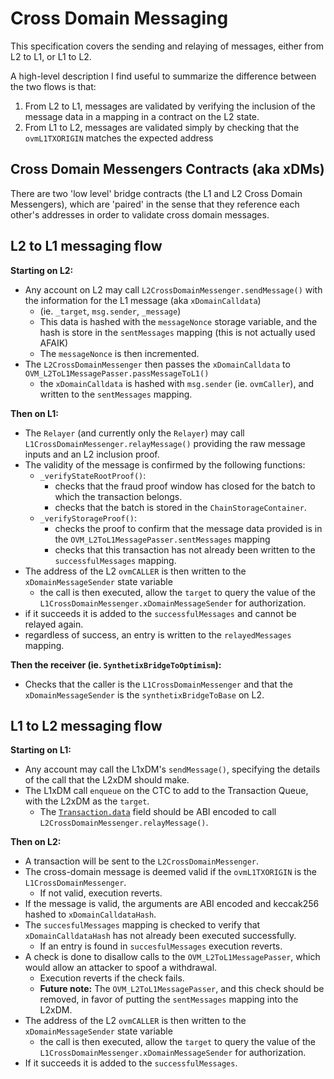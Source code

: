# Cross Domain Messaging

This specification covers the sending and relaying of messages, either from L2 to L1, or L1 to L2.

A high-level description I find useful to summarize the difference between the two flows is that:

1. From L2 to L1, messages are validated by verifying the inclusion of the message data in a mapping in a contract on the L2 state.
2. From L1 to L2, messages are validated simply by checking that the `ovmL1TXORIGIN` matches the expected address

## Cross Domain Messengers Contracts (aka xDMs)

There are two 'low level' bridge contracts (the L1 and L2 Cross Domain Messengers), which are 'paired' in the sense that they reference each other's addresses in order to validate cross domain messages.

## L2 to L1 messaging flow

**Starting on L2:**

- Any account on L2 may call `L2CrossDomainMessenger.sendMessage()` with the information for the L1 message (aka `xDomainCalldata`)
  - (ie. `_target`, `msg.sender`, `_message`)
  - This data is hashed with the `messageNonce` storage variable, and the hash is store in the `sentMessages` mapping (this is not actually used AFAIK)
  - The `messageNonce` is then incremented.
- The `L2CrossDomainMessenger` then passes the `xDomainCalldata` to `OVM_L2ToL1MessagePasser.passMessageToL1()`
  - the `xDomainCalldata` is hashed with `msg.sender` (ie. `ovmCaller`), and written to the `sentMessages` mapping.

**Then on L1:**

- The `Relayer` (and currently only the `Relayer`) may call `L1CrossDomainMessenger.relayMessage()` providing the raw message inputs and an L2 inclusion proof.
- The validity of the message is confirmed by the following functions:
  - `_verifyStateRootProof()`:
    - checks that the fraud proof window has closed for the batch to which the transaction belongs.
    - checks that the batch is stored in the `ChainStorageContainer`.
  - `_verifyStorageProof()`:
    - checks the proof to confirm that the message data provided is in the `OVM_L2ToL1MessagePasser.sentMessages` mapping
    - checks that this transaction has not already been written to the `successfulMessages` mapping.
- The address of the L2 `ovmCALLER` is then written to the `xDomainMessageSender` state variable
  - the call is then executed, allow the `target` to query the value of the `L1CrossDomainMessenger.xDomainMessageSender` for authorization.
- if it succeeds it is added to the `successfulMessages` and cannot be relayed again.
- regardless of success, an entry is written to the `relayedMessages` mapping.

**Then the receiver (ie. `SynthetixBridgeToOptimism`):**

- Checks that the caller is the `L1CrossDomainMessenger` and that the `xDomainMessageSender` is the `synthetixBridgeToBase` on L2.

## L1 to L2 messaging flow

**Starting on L1:**

- Any account may call the L1xDM's `sendMessage()`, specifying the details of the call that the L2xDM should make.
- The L1xDM call `enqueue` on the CTC to add to the Transaction Queue, with the L2xDM as the `target`.
  - The [`Transaction.data`](../data-structures.md#transaction) field should be ABI encoded to call `L2CrossDomainMessenger.relayMessage()`.

**Then on L2:**

- A transaction will be sent to the `L2CrossDomainMessenger`.
- The cross-domain message is deemed valid if the `ovmL1TXORIGIN` is the `L1CrossDomainMessenger`.
  - If not valid, execution reverts.
- If the message is valid, the arguments are ABI encoded and keccak256 hashed to `xDomainCalldataHash`.
- The `succesfulMessages` mapping is checked to verify that `xDomainCalldataHash` has not already been executed successfully.
  - If an entry is found in `succesfulMessages` execution reverts.
- A check is done to disallow calls to the `OVM_L2ToL1MessagePasser`, which would allow an attacker to spoof a withdrawal.
  - Execution reverts if the check fails.
  - **Future note:** The `OVM_L2ToL1MessagePasser`, and this check should be removed, in favor of putting the `sentMessages` mapping into the L2xDM.
- The address of the L2 `ovmCALLER` is then written to the `xDomainMessageSender` state variable
  - the call is then executed, allow the `target` to query the value of the `L1CrossDomainMessenger.xDomainMessageSender` for authorization.
- If it succeeds it is added to the `successfulMessages`.

